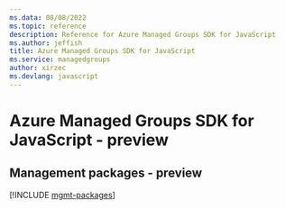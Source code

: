 ```yaml
---
ms.data: 08/08/2022
ms.topic: reference
description: Reference for Azure Managed Groups SDK for JavaScript
ms.author: jeffish
title: Azure Managed Groups SDK for JavaScript
ms.service: managedgroups
author: xirzec
ms.devlang: javascript
---
```

# Azure Managed Groups SDK for JavaScript - preview

## Management packages - preview
[!INCLUDE [mgmt-packages](managed-groups-mgmt-index.md)]